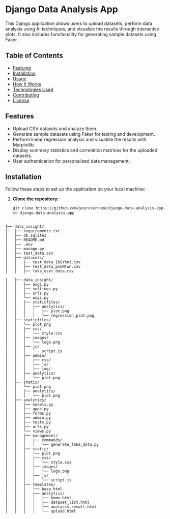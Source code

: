 # Django Data Analysis App

This Django application allows users to upload datasets, perform data analysis using AI techniques, and visualize the results through interactive plots. It also includes functionality for generating sample datasets using Faker.

## Table of Contents

- [Features](#features)
- [Installation](#installation)
- [Usage](#usage)
- [How It Works](#how-it-works)
- [Technologies Used](#technologies-used)
- [Contributing](#contributing)
- [License](#license)

## Features

- Upload CSV datasets and analyze them.
- Generate sample datasets using Faker for testing and development.
- Perform linear regression analysis and visualize the results with Matplotlib.
- Display summary statistics and correlation matrices for the uploaded datasets.
- User authentication for personalized data management.

## Installation

Follow these steps to set up the application on your local machine:

1. **Clone the repository:**
   ```bash
   git clone https://github.com/yourusername/django-data-analysis-app.git
   cd django-data-analysis-app



```
├── data_insight/
│   ├── requirements.txt
│   ├── db.sqlite3
│   ├── README.md
│   ├── .env
│   ├── manage.py
│   ├── test_data.csv
│   ├── datasets/
│   │   ├── test_data_I6GYhmi.csv
│   │   ├── test_data_pnuMTwn.csv
│   │   ├── fake_user_data.csv

│   ├── data_insight/
│   │   ├── asgi.py
│   │   ├── settings.py
│   │   ├── urls.py
│   │   └── wsgi.py
│   │   ├── staticfiles/
│   │   │   ├── analytics/
│   │   │   │   ├── plot.png
│   │   │   │   └── regression_plot.png
│   ├── staticfiles/
│   │   └── plot.png
│   │   ├── css/
│   │   │   └── style.css
│   │   ├── images/
│   │   │   └── logo.png
│   │   ├── js/
│   │   │   └── script.js
│   │   ├── admin/
│   │   │   ├── css/
│   │   │   ├── js/
│   │   │   ├── img/
│   │   ├── analytics/
│   │   │   └── plot.png
│   ├── static/
│   │   └── plot.png
│   │   ├── analytics/
│   │   │   └── plot.png
│   ├── analytics/
│   │   ├── models.py
│   │   ├── apps.py
│   │   ├── forms.py
│   │   ├── admin.py
│   │   ├── tests.py
│   │   ├── urls.py
│   │   └── views.py
│   │   ├── management/
│   │   │   ├── commands/
│   │   │   │   └── generate_fake_data.py
│   │   ├── static/
│   │   │   └── plot.png
│   │   │   ├── css/
│   │   │   │   └── style.css
│   │   │   ├── images/
│   │   │   │   └── logo.png
│   │   │   ├── js/
│   │   │   │   └── script.js
│   │   ├── templates/
│   │   │   └── base.html
│   │   │   ├── analytics/
│   │   │   │   ├── home.html
│   │   │   │   ├── dataset_list.html
│   │   │   │   ├── analysis_result.html
│   │   │   │   └── upload.html
